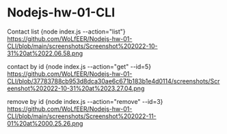 # Nodejs-hw-01-CLI

Contact list {node index.js --action="list"}
https://github.com/WoLfEER/Nodejs-hw-01-CLI/blob/main/screenshots/Screenshot%202022-10-31%20at%2022.06.58.png


contact by id {node index.js --action="get" --id=5}
https://github.com/WoLfEER/Nodejs-hw-01-CLI/blob/37783788cb953d8dca30ae6c671b183b1e4d0114/screenshots/Screenshot%202022-10-31%20at%2023.27.04.png


remove by id {node index.js --action="remove" --id=3}
https://github.com/WoLfEER/Nodejs-hw-01-CLI/blob/main/screenshots/Screenshot%202022-11-01%20at%2000.25.26.png

